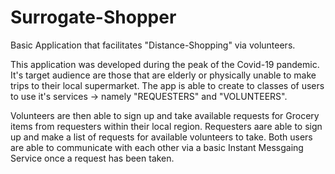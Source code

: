 # Surrogate-Shopper
Basic Application that facilitates "Distance-Shopping" via volunteers.

This application was developed during the peak of the Covid-19 pandemic. It's target audience are those that are elderly or physically unable to make trips to their local supermarket.
The app is able to create to classes of users to use it's services -> namely "REQUESTERS" and "VOLUNTEERS".

Volunteers are then able to sign up and take available requests for Grocery items from requesters within their local region.
Requesters aare able to sign up and make a list of requests for available volunteers to take.
Both users are able to communicate with each other via a basic Instant Messgaing Service once a request has been taken.


